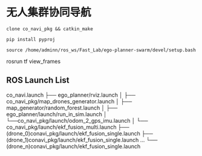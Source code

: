 # 无人集群协同导航

```
clone co_navi_pkg && catkin_make

pip install pyproj

source /home/adminn/ros_ws/Fast_Lab/ego-planner-swarm/devel/setup.bash
```

rosrun tf view_frames


## ROS Launch List 
co_navi.launch
├── ego_planner/rviz.launch
│
├── co_navi_pkg/map_drones_generator.launch
│   ├── map_generator/random_forest.launch
│   ├── ego_planner/launch/run_in_sim.launch
│   └──co_navi_pkg/launch/odom_2_gps_imu.launch
│
└── co_navi_pkg/launch/ekf_fusion_multi.launch
    ├── (drone_0)conavi_pkg/launch/ekf_fusion_single.launch
    ├── (drone_1)conavi_pkg/launch/ekf_fusion_single.launch
    ...
    └── (drone_n)conavi_pkg/launch/ekf_fusion_single.launch